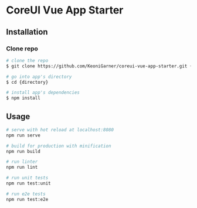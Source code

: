 # CoreUI Vue App Starter

## Installation

### Clone repo

``` bash
# clone the repo
$ git clone https://github.com/KeoniGarner/coreui-vue-app-starter.git {directory}

# go into app's directory
$ cd {directory}

# install app's dependencies
$ npm install
```

## Usage

``` bash
# serve with hot reload at localhost:8080
npm run serve

# build for production with minification
npm run build

# run linter
npm run lint

# run unit tests
npm run test:unit

# run e2e tests
npm run test:e2e

```